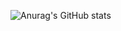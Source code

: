 ![Anurag's GitHub stats](https://github-readme-stats.vercel.app/api?username=vodkamitlime&show_icons=true&theme=onedark&count_private=true)

